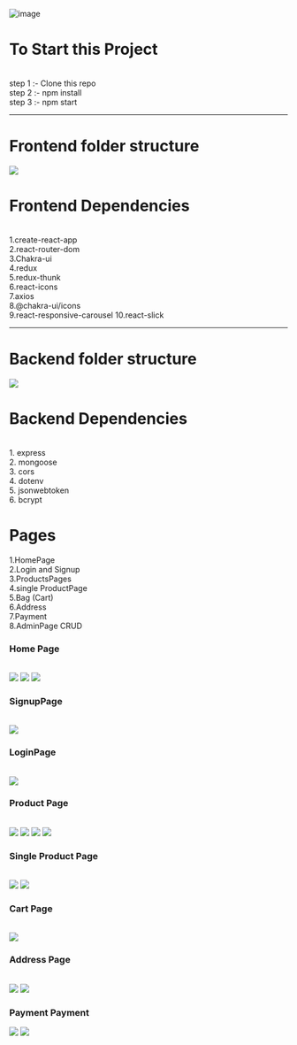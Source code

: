 
![image](https://user-images.githubusercontent.com/104342116/212825641-5331b014-f50f-4e45-8364-d2956f9258c7.png)

<h1>To Start this Project</h1><br/>
step 1 :- Clone this repo <br/>
step 2 :- npm install <br/>
step 3 :- npm start <br/>
<hr/>
<h1>Frontend folder structure</h1>
<img src="https://user-images.githubusercontent.com/104342116/212833919-281ebf85-bb2d-4818-8c86-cdaacdc570f5.png"/>
<h1>Frontend Dependencies</h1> <br/>
1.create-react-app <br/>
2.react-router-dom <br/>
3.Chakra-ui <br/>
4.redux <br/>
5.redux-thunk <br/>
6.react-icons <br/>
7.axios <br/>
8.@chakra-ui/icons <br/>
9.react-responsive-carousel
10.react-slick 
<hr/>
<h1>Backend folder structure</h1>
<img src="https://user-images.githubusercontent.com/104342116/212834128-ef5d4918-a865-48da-b317-02a4aa1c3459.png"/>
<h1>Backend Dependencies </h1> <br/>
1. express <br/>
2. mongoose <br/>
3. cors <br/>
4. dotenv <br/>
5. jsonwebtoken <br/>
6. bcrypt <br/>



<h1>Pages</h1>

1.HomePage
<br/>
2.Login and Signup
 <br/>
3.ProductsPages 
 <br/>
4.single ProductPage
 <br/>
5.Bag (Cart)
 <br/>
6.Address
 <br/>
7.Payment
 <br/>
8.AdminPage CRUD
 <br/>
 
 <h3>Home Page</h3>
  <br/>
  <img src="https://user-images.githubusercontent.com/104342116/213980455-c8c6e7a5-3e17-4e40-bee0-0e211a835752.png"/>
  <img src="https://user-images.githubusercontent.com/104342116/213980572-f53d3a8d-e314-473d-99a2-6ee7f67db8f0.png"/>
  <img src="https://user-images.githubusercontent.com/104342116/213980622-5826b3e4-892a-41b0-bbf4-30f9235694ac.png"/>
   <br/>
 <h3>SignupPage</h3>
 <br/>
 <img src="https://user-images.githubusercontent.com/104342116/213981260-1947b266-3e19-45cb-8880-c13ea7f78023.png"/>
 <br/>
 <h3>LoginPage</h3>
 <br/>
 <img src="https://user-images.githubusercontent.com/104342116/213981481-1d244549-e107-4e97-9c3f-70f38014b564.png"/>
 <br/>
 <h3>Product Page</h3>
 <br/>
 <img src="https://user-images.githubusercontent.com/104342116/213981712-878b00b6-4741-4020-8472-a379dc58743d.png"/>
<img src = "https://user-images.githubusercontent.com/104342116/213981840-4b7e765d-d4ba-45d8-a43b-aa8d1c0c36f4.png"/>
<img src="https://user-images.githubusercontent.com/104342116/213981975-289e7a6e-b936-4a18-ab20-06301b183fda.png"/>
<img src="https://user-images.githubusercontent.com/104342116/213982063-e0863890-d10a-4718-9e80-d337e84c7def.png"/>
<br/>
<h3>Single Product Page</h3>
<br/>
<img src="https://user-images.githubusercontent.com/104342116/213982378-274eb8c3-f957-43a8-8ba1-de3c570ac3ea.png"/>
<img src="https://user-images.githubusercontent.com/104342116/213982509-4c5c9bc9-f006-42a1-a08c-b2a6ab222277.png"/>
<br/>
<h3>Cart Page</h3>
<br/>
<img src="https://user-images.githubusercontent.com/104342116/213982715-d4540156-3d3f-42cf-837e-057d890fabd8.png"/>
<br/>
<h3>Address Page</h3>
<br/>
<img src="https://user-images.githubusercontent.com/104342116/213982868-1851a88e-227b-42af-801b-ec2ae44a8540.png"/>
<img src="https://user-images.githubusercontent.com/104342116/213982947-ec0b5294-5af2-486d-bc7a-a939708b315d.png"/>
<br/>
<h3>Payment Payment</h3>
<img src="https://user-images.githubusercontent.com/104342116/213983139-eb3c4c22-5c91-490b-92f7-fff91656ab7d.png"/>
<img src="https://user-images.githubusercontent.com/104342116/213983256-8c2010aa-b1eb-4bfb-99c0-1b8df3a8051c.png"/>
<br/>














 
